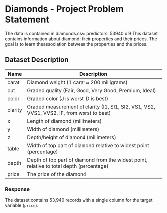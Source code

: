 # Diamonds - Project Problem Statement

The data is contained in diamonds.csv: 
predictors: 53940 x 9
This dataset contains information about diamond: their properties and their prices. The goal is to learn theassociation between the properties and the prices.

## Dataset Description

| **Name**   | **Description**                                                                 |
|------------|---------------------------------------------------------------------------------|
| carat      | Diamond weight (1 carat ≈ 200 milligrams)                                       |
| cut        | Graded quality (Fair, Good, Very Good, Premium, Ideal)                          |
| color      | Graded color (J is worst, D is best)                                           |
| clarity    | Graded measurement of clarity (I1, SI1, SI2, VS1, VS2, VVS1, VVS2, IF, from worst to best) |
| x          | Length of diamond (millimeters)                                                |
| y          | Width of diamond (millimeters)                                                 |
| z          | Depth/height of diamond (millimeters)                                          |
| table      | Width of top part of diamond relative to widest point (percentage)              |
| depth      | Depth of top part of diamond from the widest point, relative to total depth (percentage) |
| price      | The price of the diamond               

### Response
The dataset contains 53,940 records with a single column for the target variable (`price`).
